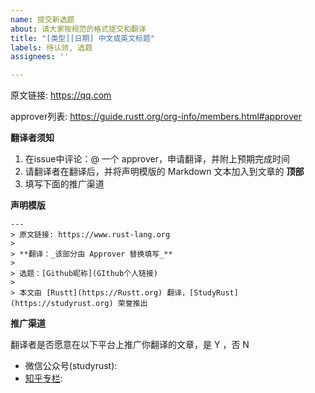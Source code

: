 ```yaml
---
name: 提交新选题
about: 请大家按规范的格式提交和翻译
title: "[类型][日期] 中文或英文标题"
labels: 待认领, 选题
assignees: ''

---
```


原文链接: https://qq.com

<!--
    **选题者须知**
1. 修改 issue 标题：将 `类型` 修改为为 文章、书籍、资讯 中的一个，并将 `日期` 和 `标题` 进行替换
2. 将上面的原文链接和下面声明模版中的 `原文链接`、`选题` 替换成相应的内容
-->

approver列表: https://guide.rustt.org/org-info/members.html#approver

**翻译者须知**

1. 在issue中评论：@ 一个 approver，申请翻译，并附上预期完成时间
2. 请翻译者在翻译后，并将声明模版的 Markdown 文本加入到文章的 **顶部**
3. 填写下面的推广渠道

**声明模版**

```
---
> 原文链接: https://www.rust-lang.org
> 
> **翻译：_该部分由 Approver 替换填写_**
>
> 选题：[Github昵称](GIthub个人链接)
>
> 本文由 [Rustt](https://Rustt.org) 翻译，[StudyRust](https://studyrust.org) 荣誉推出
```

**推广渠道**

翻译者是否愿意在以下平台上推广你翻译的文章，是 Y ，否 N

- 微信公众号(studyrust): 
- [知乎专栏](https://www.zhihu.com/column/c_1492085510243414016):
